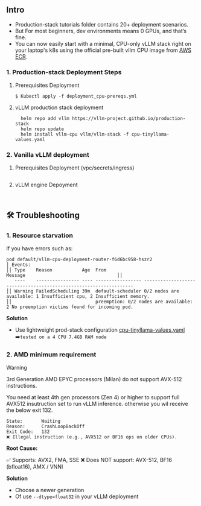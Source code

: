 ## Intro
- Production-stack tutorials folder contains 20+ deployment scenarios.
- But For most beginners, dev environments means 0 GPUs, and that’s fine.
- You can now easily start with a minimal, CPU-only vLLM stack right on your laptop's k8s using the official pre-built vllm CPU image from [AWS ECR](https://gallery.ecr.aws/q9t5s3a7/vllm-cpu-release-repo).

### 1. Production-stack Deployment Steps
1. Prerequisites Deployment
   ```nginx
   $ Kubectl apply -f deployment_cpu-prereqs.yml
   ```
2. vLLM production stack deployment
   ```nginx
     helm repo add vllm https://vllm-project.github.io/production-stack
     helm repo update
     helm install vllm-cpu vllm/vllm-stack -f cpu-tinyllama-values.yaml
   ```
### 2. Vanilla vLLM deployment
1. Prerequisites Deployment (vpc/secrets/ingress)
   ```nginx
   ```
3. vLLM engine Depoyment
   ```nginx
  
   ```
## 🛠️ Troubleshooting
### 1. Resource starvation
If you have errors such as:
```
pod default/vllm-cpu-deployment-router-f6d6bc958-hszr2
│ Events:
││ Type    Reason           Age  From                                     Message                                  ││
   ----    ---------------- ---- ----------------- ------------------------------------------------------------------
││ Warning FailedScheduling 39m  default-scheduler 0/2 nodes are available: 1 Insufficient cpu, 2 Insufficient memory.
││                               preemption: 0/2 nodes are available: 2 No preemption victims found for incoming pod.
```
**Solution**
- Use lightweight prod-stack configuration [cpu-tinyllama-values.yaml](./cpu-tinyllama-values.yaml) ➡️`tested on a 4 CPU 7.4GB RAM node`
### 2. AMD minimum requirement
>[!warning]
> 3rd Generation AMD EPYC processors (Milan) do not support AVX-512 instructions.

 You need at least 4th gen processors (Zen 4) or higher to support full AVX512 insutruction set to run vLLM inference.
 otherwise you wil receive the below exit 132. 
 ```
 State:       Waiting
 Reason:      CrashLoopBackOff
 Exit Code:   132
❌ Illegal instruction (e.g., AVX512 or BF16 ops on older CPUs).
 ```
**Root Cause:**

✅ Supports: AVX2, FMA, SSE
❌ Does NOT support: AVX-512, BF16 (bfloat16), AMX / VNNI

**Solution**
- Choose a newer generation
- Of use `--dtype=float32` in your vLLM deployment
